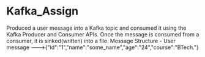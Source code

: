 # Kafka_Assign
Produced a user message into a Kafka topic and consumed it using the Kafka Producer and Consumer APIs.
Once the message is consumed from a consumer, it is sinked(written) into a file.
Message Structure - User message --->{"id":"1","name":"some_name","age":"24","course":"BTech."}
